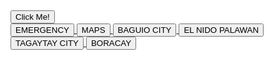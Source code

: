 # PRC-FRONT-PAGE<html>
<head>
	<link rel="stylesheet" href="css/html.css" />
</head>
<body>
<div class="box">


	
<h1>The Philippine Red Cross' vision is to be the foremost humanitarian organization in the country.</h1>
	<p><i> Embracing new and emerging technologies such as geographic information systems (GIS) helps us achieve our mission to bring timely, effective and compassionate humanitarian assistance to the most vulnerable without consideration of nationality, race, creed, gender, social status or political belief.

This site has been created by the GIS team at Philippine Red Cross and maintained by the Disaster Management Service (DMS) team to provide access to some of the tools and resources we use to accomplish our work. <i></p>
 
   <a href="z.html">
    <button type="button">Click Me!</button>
    
<div class="btn-group">
<a href="a.html"> 
	<button class="button">EMERGENCY</button>
<a href="b.html"> 
	<button class="button">MAPS</button>
<a href="c.html">
	<button class="button">BAGUIO CITY</button>
<a href="d.html">
	<button class="button">EL NIDO PALAWAN</button>
<a href="e.html">
	<button class="button">TAGAYTAY CITY</button>
<a href="f.html">
	<button class="button">BORACAY</button>
</div>
<p style="clear:both"></p>

<style>
html {
 background: url(mmmm.jpg) no-repeat center fixed; 
  background-size: cover;
}
body { 
  color: white; 
}
</style>


</div>
</body>
</html>
